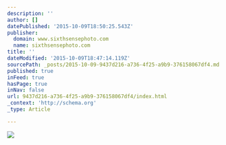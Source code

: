 ```yaml
---
description: ''
author: []
datePublished: '2015-10-09T18:50:25.543Z'
publisher:
  domain: www.sixthsensephoto.com
  name: sixthsensephoto.com
title: ''
dateModified: '2015-10-09T18:47:14.119Z'
sourcePath: _posts/2015-10-09-9437d216-a736-4f25-a9b9-376158067df4.md
published: true
inFeed: true
hasPage: true
inNav: false
url: 9437d216-a736-4f25-a9b9-376158067df4/index.html
_context: 'http://schema.org'
_type: Article

---
```

![](http://www.sixthsensephoto.com/photos/i-9mtnJqw/0/X2/i-9mtnJqw-X2.jpg)